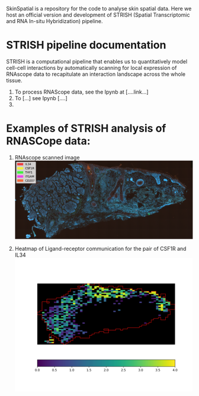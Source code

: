 SkinSpatial is a repository for the code to analyse skin spatial data. Here we host an official version and development of STRISH (Spatial Transcriptomic and RNA In-situ Hybridization) pipeline. 

# STRISH pipeline documentation 

STRISH is a computational pipeline that enables us to quantitatively model cell-cell interactions by automatically scanning for local expression of RNAscope data to recapitulate an interaction landscape across the whole tissue.

1. To process RNAScope data, see the Ipynb at [....link...]
2. To [...] see Ipynb [....]
3. 

# Examples of STRISH analysis of RNASCope data: 

1. RNAscope scanned image
![Merged image](/figures/merged_5_channels_image.png)

2. Heatmap of Ligand-receptor communication for the pair of CSF1R and IL34 
![GitHub Logo](/figures/collocalization_scene1_CSF1R_IL34.jpg)

